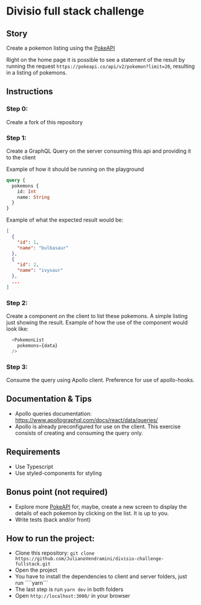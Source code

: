 # Divisio full stack challenge

## Story
Create a pokemon listing using the [PokeAPI](https://pokeapi.co/)

Right on the home page it is possible to see a statement of the result by running the request `https://pokeapi.co/api/v2/pokemon?limit=20`, resulting in a listing of pokemons.

## Instructions

### Step 0:
Create a fork of this repository

### Step 1:
Create a GraphQL Query on the server consuming this api and providing it to the client

Example of how it should be running on the playground
```graphql
query {
  pokemons {
    id: Int
    name: String
  }
}
```

Example of what the expected result would be:
```json
[
  {
    "id": 1,
    "name": "bulbasaur"
  },
  {
    "id": 2,
    "name": "ivysaur"
  },
  ...
]
```

### Step 2:
Create a component on the client to list these pokemons. A simple listing just showing the result.
Example of how the use of the component would look like:
```js
  <PokemonList
    pokemons={data}
  />
```

### Step 3:
Consume the query using Apollo client. Preference for use of apollo-hooks.

## Documentation & Tips
- Apollo queries documentation: https://www.apollographql.com/docs/react/data/queries/
- Apollo is already preconfigured for use on the client. This exercise consists of creating and consuming the query only.

## Requirements
- Use Typescript
- Use styled-components for styling

## Bonus point (not required)
- Explore more [PokeAPI](https://pokeapi.co/) for, maybe, create a new screen to display the details of each pokemon by clicking on the list. It is up to you.
- Write tests (back and/or front)


## How to run the project:
- Clone this repository: ```git clone https://github.com/JulianoVendramini/divisio-challenge-fullstack.git```
- Open the project
- You have to install the dependencies to client and server folders, just run ````yarn```
- The last step is run ```yarn dev``` in both folders
- Open ```http://localhost:3000/``` in your browser
